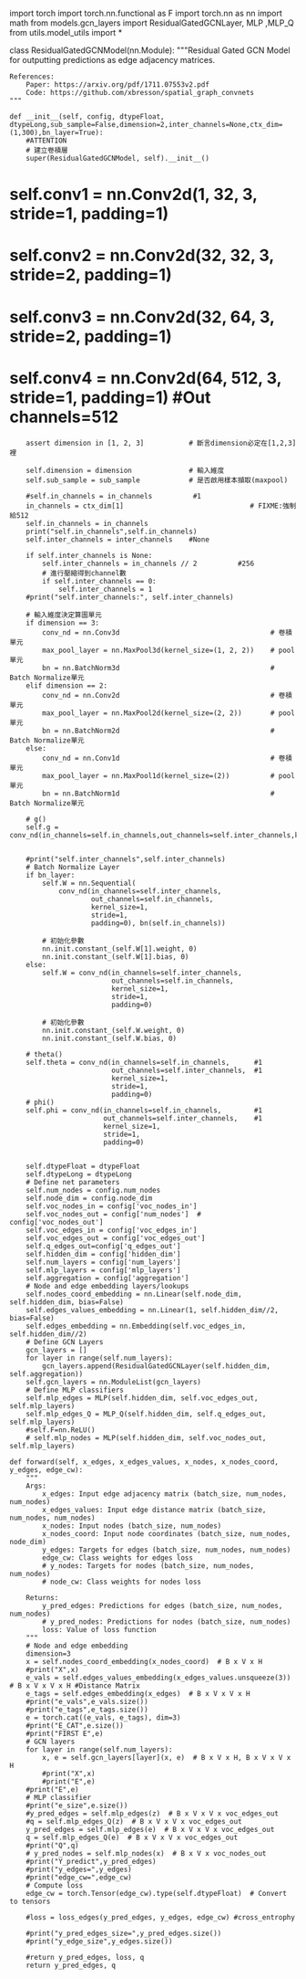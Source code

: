 import torch
import torch.nn.functional as F
import torch.nn as nn
import math
from models.gcn_layers import ResidualGatedGCNLayer, MLP ,MLP_Q
from utils.model_utils import *


class ResidualGatedGCNModel(nn.Module):
    """Residual Gated GCN Model for outputting predictions as edge adjacency matrices.

    References:
        Paper: https://arxiv.org/pdf/1711.07553v2.pdf
        Code: https://github.com/xbresson/spatial_graph_convnets
    """

    def __init__(self, config, dtypeFloat, dtypeLong,sub_sample=False,dimension=2,inter_channels=None,ctx_dim=(1,300),bn_layer=True): 
        #ATTENTION
        # 建立卷積層
        super(ResidualGatedGCNModel, self).__init__()
#         self.conv1 = nn.Conv2d(1, 32, 3, stride=1, padding=1)
#         self.conv2 = nn.Conv2d(32, 32, 3, stride=2, padding=1)
#         self.conv3 = nn.Conv2d(32, 64, 3, stride=2, padding=1)
#         self.conv4 = nn.Conv2d(64, 512, 3, stride=1, padding=1)     #Out channels=512

        assert dimension in [1, 2, 3]           # 斷言dimension必定在[1,2,3]裡

        self.dimension = dimension              # 輸入維度
        self.sub_sample = sub_sample            # 是否啟用樣本擷取(maxpool)

        #self.in_channels = in_channels          #1
        in_channels = ctx_dim[1]                               # FIXME:強制給512
        self.in_channels = in_channels
        print("self.in_channels",self.in_channels)
        self.inter_channels = inter_channels    #None

        if self.inter_channels is None:
            self.inter_channels = in_channels // 2          #256
            # 進行壓縮得到channel數
            if self.inter_channels == 0:
                self.inter_channels = 1
        #print("self.inter_channels:", self.inter_channels)

        # 輸入維度決定算圖單元
        if dimension == 3:
            conv_nd = nn.Conv3d                                     # 卷積單元
            max_pool_layer = nn.MaxPool3d(kernel_size=(1, 2, 2))    # pool單元
            bn = nn.BatchNorm3d                                     # Batch Normalize單元
        elif dimension == 2:
            conv_nd = nn.Conv2d                                     # 卷積單元
            max_pool_layer = nn.MaxPool2d(kernel_size=(2, 2))       # pool單元
            bn = nn.BatchNorm2d                                     # Batch Normalize單元
        else:
            conv_nd = nn.Conv1d                                     # 卷積單元
            max_pool_layer = nn.MaxPool1d(kernel_size=(2))          # pool單元
            bn = nn.BatchNorm1d                                     # Batch Normalize單元

        # g()
        self.g = conv_nd(in_channels=self.in_channels,out_channels=self.inter_channels,kernel_size=1,stride=1,padding=0)
        
        
        #print("self.inter_channels",self.inter_channels)
        # Batch Normalize Layer
        if bn_layer:
            self.W = nn.Sequential(
                conv_nd(in_channels=self.inter_channels,
                        out_channels=self.in_channels,
                        kernel_size=1,
                        stride=1,
                        padding=0), bn(self.in_channels))

            # 初始化參數
            nn.init.constant_(self.W[1].weight, 0)
            nn.init.constant_(self.W[1].bias, 0)
        else:
            self.W = conv_nd(in_channels=self.inter_channels,
                             out_channels=self.in_channels,
                             kernel_size=1,
                             stride=1,
                             padding=0)

            # 初始化參數
            nn.init.constant_(self.W.weight, 0)
            nn.init.constant_(self.W.bias, 0)

        # theta()
        self.theta = conv_nd(in_channels=self.in_channels,      #1
                             out_channels=self.inter_channels,  #1
                             kernel_size=1,
                             stride=1,
                             padding=0)
        # phi()
        self.phi = conv_nd(in_channels=self.in_channels,        #1
                           out_channels=self.inter_channels,    #1
                           kernel_size=1,
                           stride=1,
                           padding=0)


        self.dtypeFloat = dtypeFloat
        self.dtypeLong = dtypeLong
        # Define net parameters
        self.num_nodes = config.num_nodes
        self.node_dim = config.node_dim
        self.voc_nodes_in = config['voc_nodes_in']
        self.voc_nodes_out = config['num_nodes']  # config['voc_nodes_out']
        self.voc_edges_in = config['voc_edges_in']
        self.voc_edges_out = config['voc_edges_out']
        self.q_edges_out=config['q_edges_out']
        self.hidden_dim = config['hidden_dim']
        self.num_layers = config['num_layers']
        self.mlp_layers = config['mlp_layers']
        self.aggregation = config['aggregation']
        # Node and edge embedding layers/lookups
        self.nodes_coord_embedding = nn.Linear(self.node_dim, self.hidden_dim, bias=False)
        self.edges_values_embedding = nn.Linear(1, self.hidden_dim//2, bias=False)
        self.edges_embedding = nn.Embedding(self.voc_edges_in, self.hidden_dim//2)
        # Define GCN Layers
        gcn_layers = []
        for layer in range(self.num_layers):
            gcn_layers.append(ResidualGatedGCNLayer(self.hidden_dim, self.aggregation))
        self.gcn_layers = nn.ModuleList(gcn_layers)
        # Define MLP classifiers
        self.mlp_edges = MLP(self.hidden_dim, self.voc_edges_out, self.mlp_layers)
        self.mlp_edges_Q = MLP_Q(self.hidden_dim, self.q_edges_out, self.mlp_layers)
        #self.F=nn.ReLU()
        # self.mlp_nodes = MLP(self.hidden_dim, self.voc_nodes_out, self.mlp_layers)

    def forward(self, x_edges, x_edges_values, x_nodes, x_nodes_coord, y_edges, edge_cw):
        """
        Args:
            x_edges: Input edge adjacency matrix (batch_size, num_nodes, num_nodes)
            x_edges_values: Input edge distance matrix (batch_size, num_nodes, num_nodes)
            x_nodes: Input nodes (batch_size, num_nodes)
            x_nodes_coord: Input node coordinates (batch_size, num_nodes, node_dim)
            y_edges: Targets for edges (batch_size, num_nodes, num_nodes)
            edge_cw: Class weights for edges loss
            # y_nodes: Targets for nodes (batch_size, num_nodes, num_nodes)
            # node_cw: Class weights for nodes loss

        Returns:
            y_pred_edges: Predictions for edges (batch_size, num_nodes, num_nodes)
            # y_pred_nodes: Predictions for nodes (batch_size, num_nodes)
            loss: Value of loss function
        """
        # Node and edge embedding
        dimension=3
        x = self.nodes_coord_embedding(x_nodes_coord)  # B x V x H
        #print("X",x)
        e_vals = self.edges_values_embedding(x_edges_values.unsqueeze(3))  # B x V x V x H #Distance Matrix
        e_tags = self.edges_embedding(x_edges)  # B x V x V x H
        #print("e_vals",e_vals.size())
        #print("e_tags",e_tags.size())
        e = torch.cat((e_vals, e_tags), dim=3)
        #print("E_CAT",e.size())
        #print("FIRST E",e)
        # GCN layers
        for layer in range(self.num_layers):
            x, e = self.gcn_layers[layer](x, e)  # B x V x H, B x V x V x H
            #print("X",x)
            #print("E",e)
        #print("E",e)
        # MLP classifier
        #print("e_size",e.size())
        #y_pred_edges = self.mlp_edges(z)  # B x V x V x voc_edges_out
        #q = self.mlp_edges_Q(z)  # B x V x V x voc_edges_out
        y_pred_edges = self.mlp_edges(e)  # B x V x V x voc_edges_out
        q = self.mlp_edges_Q(e)  # B x V x V x voc_edges_out
        #print("Q",q)
        # y_pred_nodes = self.mlp_nodes(x)  # B x V x voc_nodes_out
        #print("Y_predict",y_pred_edges)
        #print("y_edges=",y_edges)
        #print("edge_cw=",edge_cw)
        # Compute loss
        edge_cw = torch.Tensor(edge_cw).type(self.dtypeFloat)  # Convert to tensors
        
        #loss = loss_edges(y_pred_edges, y_edges, edge_cw) #cross_entrophy
        
        #print("y_pred_edges_size=",y_pred_edges.size())
        #print("y_edge_size",y_edges.size())
        
        #return y_pred_edges, loss, q
        return y_pred_edges, q

